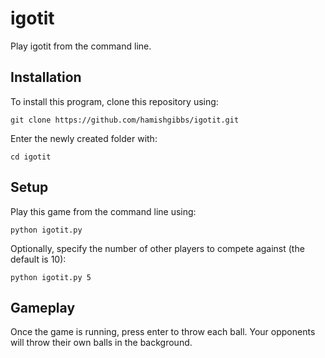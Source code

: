 # igotit
Play igotit from the command line.

## Installation

To install this program, clone this repository using:

``` {shell}
git clone https://github.com/hamishgibbs/igotit.git
```

Enter the newly created folder with:

``` {shell}
cd igotit
```

## Setup

Play this game from the command line using:

``` {shell}
python igotit.py
```

Optionally, specify the number of other players to compete against (the default is 10):

``` {shell}
python igotit.py 5
```

## Gameplay

Once the game is running, press enter to throw each ball. Your opponents will throw their own balls in the background.

